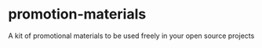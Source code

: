 # promotion-materials
A kit of promotional materials to be used freely in your open source projects
